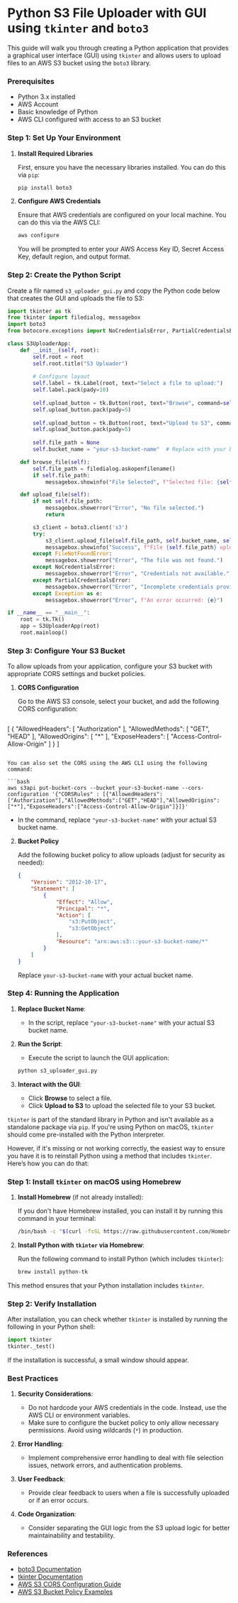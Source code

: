 # Python S3 File Uploader with GUI using `tkinter` and `boto3`

This guide will walk you through creating a Python application that provides a graphical user interface (GUI) using `tkinter` and allows users to upload files to an AWS S3 bucket using the `boto3` library.

### Prerequisites
- Python 3.x installed
- AWS Account
- Basic knowledge of Python
- AWS CLI configured with access to an S3 bucket

### Step 1: Set Up Your Environment

1. **Install Required Libraries**

   First, ensure you have the necessary libraries installed. You can do this via `pip`:

   ```bash
   pip install boto3
   ```

2. **Configure AWS Credentials**

   Ensure that AWS credentials are configured on your local machine. You can do this via the AWS CLI:

   ```bash
   aws configure
   ```

   You will be prompted to enter your AWS Access Key ID, Secret Access Key, default region, and output format.

### Step 2: Create the Python Script

Create a filr named `s3_uploader_gui.py` and copy the Python code below that creates the GUI and uploads the file to S3:

```python
import tkinter as tk
from tkinter import filedialog, messagebox
import boto3
from botocore.exceptions import NoCredentialsError, PartialCredentialsError

class S3UploaderApp:
    def __init__(self, root):
        self.root = root
        self.root.title("S3 Uploader")
        
        # Configure layout
        self.label = tk.Label(root, text="Select a file to upload:")
        self.label.pack(pady=10)
        
        self.upload_button = tk.Button(root, text="Browse", command=self.browse_file)
        self.upload_button.pack(pady=5)
        
        self.upload_button = tk.Button(root, text="Upload to S3", command=self.upload_file)
        self.upload_button.pack(pady=5)
        
        self.file_path = None
        self.bucket_name = "your-s3-bucket-name"  # Replace with your bucket name

    def browse_file(self):
        self.file_path = filedialog.askopenfilename()
        if self.file_path:
            messagebox.showinfo("File Selected", f"Selected file: {self.file_path}")

    def upload_file(self):
        if not self.file_path:
            messagebox.showerror("Error", "No file selected.")
            return

        s3_client = boto3.client('s3')
        try:
            s3_client.upload_file(self.file_path, self.bucket_name, self.file_path.split('/')[-1])
            messagebox.showinfo("Success", f"File {self.file_path} uploaded successfully!")
        except FileNotFoundError:
            messagebox.showerror("Error", "The file was not found.")
        except NoCredentialsError:
            messagebox.showerror("Error", "Credentials not available.")
        except PartialCredentialsError:
            messagebox.showerror("Error", "Incomplete credentials provided.")
        except Exception as e:
            messagebox.showerror("Error", f"An error occurred: {e}")

if __name__ == "__main__":
    root = tk.Tk()
    app = S3UploaderApp(root)
    root.mainloop()
```

### Step 3: Configure Your S3 Bucket

To allow uploads from your application, configure your S3 bucket with appropriate CORS settings and bucket policies.

1. **CORS Configuration**

   Go to the AWS S3 console, select your bucket, and add the following CORS configuration:

   ```json
[
    {
        "AllowedHeaders": [
            "Authorization"
        ],
        "AllowedMethods": [
            "GET",
            "HEAD"
        ],
        "AllowedOrigins": [
            "*"
        ],
        "ExposeHeaders": [
            "Access-Control-Allow-Origin"
        ]
    }
]
   ```

You can also set the CORS using the AWS CLI using the following command:

```bash
aws s3api put-bucket-cors --bucket your-s3-bucket-name --cors-configuration '{"CORSRules" : [{"AllowedHeaders":["Authorization"],"AllowedMethods":["GET","HEAD"],"AllowedOrigins":["*"],"ExposeHeaders":["Access-Control-Allow-Origin"]}]}'
```

   - In the command, replace `"your-s3-bucket-name"` with your actual S3 bucket name.

2. **Bucket Policy**

   Add the following bucket policy to allow uploads (adjust for security as needed):

   ```json
   {
       "Version": "2012-10-17",
       "Statement": [
           {
               "Effect": "Allow",
               "Principal": "*",
               "Action": [
                   "s3:PutObject",
                   "s3:GetObject"
               ],
               "Resource": "arn:aws:s3:::your-s3-bucket-name/*"
           }
       ]
   }
   ```

   Replace `your-s3-bucket-name` with your actual bucket name.

### Step 4: Running the Application

1. **Replace Bucket Name**: 
   - In the script, replace `"your-s3-bucket-name"` with your actual S3 bucket name.

2. **Run the Script**:
   - Execute the script to launch the GUI application:
   
   ```bash
   python s3_uploader_gui.py
   ```

3. **Interact with the GUI**:
   - Click **Browse** to select a file.
   - Click **Upload to S3** to upload the selected file to your S3 bucket.

`tkinter` is part of the standard library in Python and isn't available as a standalone package via `pip`. If you're using Python on macOS, `tkinter` should come pre-installed with the Python interpreter.

However, if it's missing or not working correctly, the easiest way to ensure you have it is to reinstall Python using a method that includes `tkinter`. Here’s how you can do that:

### Step 1: Install `tkinter` on macOS using Homebrew

1. **Install Homebrew** (if not already installed):
   
   If you don't have Homebrew installed, you can install it by running this command in your terminal:
   
   ```bash
   /bin/bash -c "$(curl -fsSL https://raw.githubusercontent.com/Homebrew/install/HEAD/install.sh)"
   ```

2. **Install Python with `tkinter` via Homebrew**:

   Run the following command to install Python (which includes `tkinter`):
   
   ```bash
   brew install python-tk
   ```

This method ensures that your Python installation includes `tkinter`.

### Step 2: Verify Installation

After installation, you can check whether `tkinter` is installed by running the following in your Python shell:

```python
import tkinter
tkinter._test()
```

If the installation is successful, a small window should appear.

### Best Practices

1. **Security Considerations**:
   - Do not hardcode your AWS credentials in the code. Instead, use the AWS CLI or environment variables.
   - Make sure to configure the bucket policy to only allow necessary permissions. Avoid using wildcards (`*`) in production.

2. **Error Handling**:
   - Implement comprehensive error handling to deal with file selection issues, network errors, and authentication problems.

3. **User Feedback**:
   - Provide clear feedback to users when a file is successfully uploaded or if an error occurs.

4. **Code Organization**:
   - Consider separating the GUI logic from the S3 upload logic for better maintainability and testability.

### References

- [boto3 Documentation](https://boto3.amazonaws.com/v1/documentation/api/latest/index.html)
- [tkinter Documentation](https://docs.python.org/3/library/tkinter.html)
- [AWS S3 CORS Configuration Guide](https://docs.aws.amazon.com/AmazonS3/latest/userguide/cors.html)
- [AWS S3 Bucket Policy Examples](https://docs.aws.amazon.com/AmazonS3/latest/userguide/example-bucket-policies.html)




